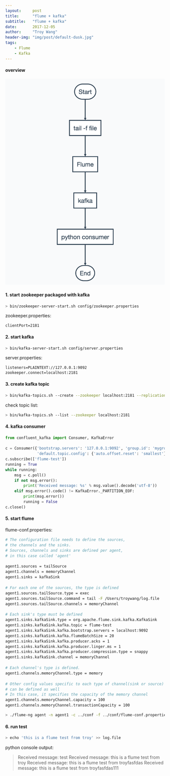 ```yaml
---
layout:     post
title:      "flume + kafka"
subtitle:   "flume + kafka"
date:       2017-12-05
author:     "Troy Wang"
header-img: "img/post/default-dusk.jpg"
tags:
    - Flume
    - Kafka
---
```


#### overview

![overview](/img/post/FlumeKafka/overview.png)

#### 1. start zookeeper packaged with kafka

```bash
> bin/zookeeper-server-start.sh config/zookeeper.properties
```

zookeeper.properties:

```properties
clientPort=2181
```

#### 2. start kafka

```bash
> bin/kafka-server-start.sh config/server.properties
```

server.properties:

```properties
listeners=PLAINTEXT://127.0.0.1:9092
zookeeper.connect=localhost:2181
```

#### 3. create kafka topic

```bash
> bin/kafka-topics.sh --create --zookeeper localhost:2181 --replication-factor 1 --partitions 1 --topic flume-test
```

check topic list:

```bash
> bin/kafka-topics.sh --list --zookeeper localhost:2181
```

#### 4. kafka consumer

```python
from confluent_kafka import Consumer, KafkaError

c = Consumer({'bootstrap.servers': '127.0.0.1:9092', 'group.id': 'mygroup',
              'default.topic.config': {'auto.offset.reset': 'smallest'}})
c.subscribe(['flume-test'])
running = True
while running:
    msg = c.poll()
    if not msg.error():
        print('Received message: %s' % msg.value().decode('utf-8'))
    elif msg.error().code() != KafkaError._PARTITION_EOF:
        print(msg.error())
        running = False
c.close()
```

#### 5. start flume

flume-conf.properties:

```bash
# The configuration file needs to define the sources, 
# the channels and the sinks.
# Sources, channels and sinks are defined per agent, 
# in this case called 'agent'

agent1.sources = tailSource
agent1.channels = memoryChannel
agent1.sinks = kafkaSink

# For each one of the sources, the type is defined
agent1.sources.tailSource.type = exec
agent1.sources.tailSource.command = tail -F /Users/troywang/log.file
agent1.sources.tailSource.channels = memoryChannel

# Each sink's type must be defined
agent1.sinks.kafkaSink.type = org.apache.flume.sink.kafka.KafkaSink
agent1.sinks.kafkaSink.kafka.topic = flume-test
agent1.sinks.kafkaSink.kafka.bootstrap.servers = localhost:9092
agent1.sinks.kafkaSink.kafka.flumeBatchSize = 20
agent1.sinks.kafkaSink.kafka.producer.acks = 1
agent1.sinks.kafkaSink.kafka.producer.linger.ms = 1
agent1.sinks.kafkaSink.kafka.producer.compression.type = snappy
agent1.sinks.kafkaSink.channel = memoryChannel

# Each channel's type is defined.
agent1.channels.memoryChannel.type = memory

# Other config values specific to each type of channel(sink or source)
# can be defined as well
# In this case, it specifies the capacity of the memory channel
agent1.channels.memoryChannel.capacity = 100
agent1.channels.memoryChannel.transactionCapacity = 100
```

```bash
> ./flume-ng agent -n agent1 -c ../conf -f ../conf/flume-conf.properties -Dflume.root.logger=DEBUG,console
```

#### 6. run test

```bash
> echo 'this is a flume test from troy' >> log.file
```
python console output: 
> Received message: test
> Received message: this is a flume test from troy
> Received message: this is a flume test from troyfasfdas
> Received message: this is a flume test from troyfasfdas111
